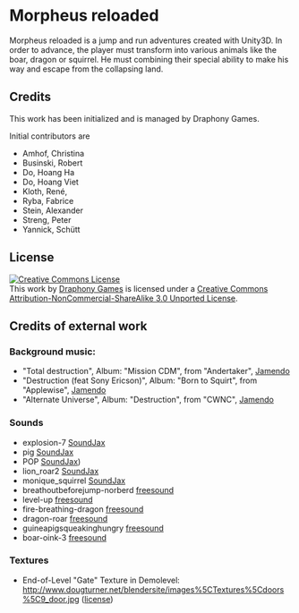 Morpheus reloaded
=================
Morpheus reloaded is a jump and run adventures created with Unity3D.
In order to advance, the player must transform into various animals like the boar, dragon or squirrel.
He must combining their special ability to make his way and escape from the collapsing land.

## Credits
This work has been initialized and is managed by Draphony Games.

Initial contributors are

* Amhof, Christina
* Businski, Robert
* Do, Hoang Ha
* Do, Hoang Viet
* Kloth, René,
* Ryba, Fabrice
* Stein, Alexander
* Streng, Peter
* Yannick, Schütt

## License
<a rel="license" href="http://creativecommons.org/licenses/by-nc-sa/3.0/deed.en_US"><img alt="Creative Commons License" style="border-width:0" src="http://i.creativecommons.org/l/by-nc-sa/3.0/88x31.png" /></a><br />This work by <a xmlns:cc="http://creativecommons.org/ns#" href="http://www.draphony.de" property="cc:attributionName" rel="cc:attributionURL">Draphony Games</a> is licensed under a <a rel="license" href="http://creativecommons.org/licenses/by-nc-sa/3.0/deed.en_US">Creative Commons Attribution-NonCommercial-ShareAlike 3.0 Unported License</a>.

## Credits of external work

### Background music:
* "Total destruction",                  Album: "Mission CDM",    from "Andertaker", [Jamendo](http://www.jamendo.com/de/track/769350/total-destruction)
* "Destruction (feat Sony Ericson)",    Album: "Born to Squirt", from "Applewise", [Jamendo](http://www.jamendo.com/de/track/784434/destruction-feat-sony-ericson)
* "Alternate Universe",                 Album: "Destruction",    from "CWNC", [Jamendo](http://www.jamendo.com/de/track/678975/alternate-universe)


### Sounds
* explosion-7                   [SoundJax](http://soundjax.com/explosion_sounds-1.html)
* pig                           [SoundJax](http://soundjax.com/pig-3.html)
* POP                           [SoundJax](http://soundjax.com/pop_sounds-1.html))
* lion_roar2                    [SoundJax](http://soundjax.com/roar_sounds-1.html)
* monique_squirrel              [SoundJax](http://soundjax.com/squirrel_sounds-1.html)
* breathoutbeforejump-norberd	  [freesound](http://www.freesound.org/people/alex_audio/sounds/188582/)
* level-up                      [freesound](http://www.freesound.org/people/Cabeeno%20Rossley/sounds/126422/)
* fire-breathing-dragon         [freesound](http://www.freesound.org/people/CGEffex/sounds/94102/)
* dragon-roar                   [freesound](http://www.freesound.org/people/JoelAudio/sounds/85568/)
* guineapigsqueakinghungry      [freesound](http://www.freesound.org/people/PaulNewton/sounds/56374/)
* boar-oink-3                   [freesound](http://www.freesound.org/people/Robinhood76/sounds/76796/)


### Textures
* End-of-Level "Gate" Texture in Demolevel: http://www.dougturner.net/blendersite/images%5CTextures%5Cdoors%5C9_door.jpg ([license](http://www.dougturner.net/blendersite/Terms.html))
